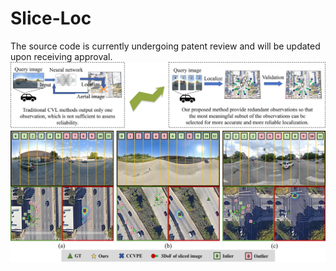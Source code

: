 # Slice-Loc
The source code is currently undergoing patent review and will be updated upon receiving approval.
![image](https://github.com/bnothing/Slice-Loc/blob/master/figures/Fig1.jpg)
![image](https://github.com/bnothing/Slice-Loc/blob/master/figures/Fig9.jpg)
